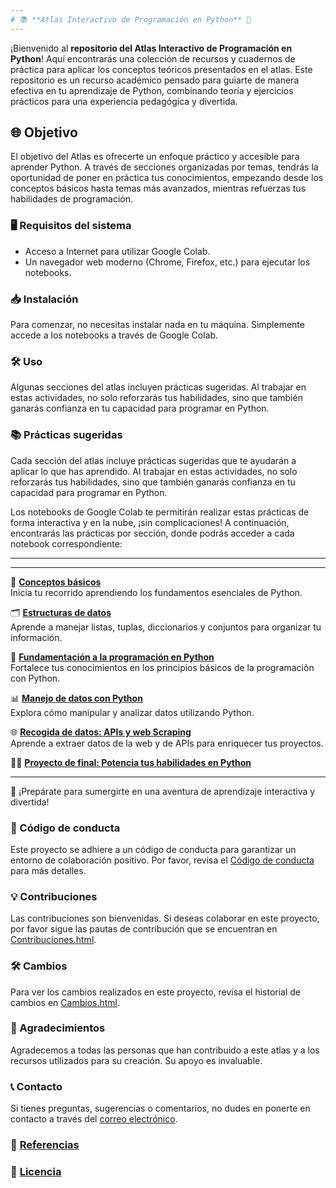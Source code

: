 ```yaml
---
# 📚 **Atlas Interactivo de Programación en Python** 🚀
---
```



¡Bienvenido al **repositorio del Atlas Interactivo de Programación en Python**! Aquí encontrarás una colección de recursos y cuadernos de práctica para aplicar los conceptos teóricos presentados en el atlas. Este repositorio es un recurso académico pensado para guiarte de manera efectiva en tu aprendizaje de Python, combinando teoría y ejercicios prácticos para una experiencia pedagógica y divertida.

## 🌐 Objetivo
El objetivo del Atlas es ofrecerte un enfoque práctico y accesible para aprender Python. A través de secciones organizadas por temas, tendrás la oportunidad de poner en práctica tus conocimientos, empezando desde los conceptos básicos hasta temas más avanzados, mientras refuerzas tus habilidades de programación.

### 🖥️ Requisitos del sistema

- Acceso a Internet para utilizar Google Colab.
- Un navegador web moderno (Chrome, Firefox, etc.) para ejecutar los notebooks.

### 📥 Instalación

Para comenzar, no necesitas instalar nada en tu máquina. Simplemente accede a los notebooks a través de Google Colab. 

### 🛠️ Uso

Algunas secciones del atlas incluyen prácticas sugeridas. Al trabajar en estas actividades, no solo reforzarás tus habilidades, sino que también ganarás confianza en tu capacidad para programar en Python.


### 📚 Prácticas sugeridas

Cada sección del atlas incluye prácticas sugeridas que te ayudarán a aplicar lo que has aprendido. Al trabajar en estas actividades, no solo reforzarás tus habilidades, sino que también ganarás confianza en tu capacidad para programar en Python. 

Los notebooks de Google Colab te permitirán realizar estas prácticas de forma interactiva y en la nube, ¡sin complicaciones! A continuación, encontrarás las prácticas por sección, donde podrás acceder a cada notebook correspondiente:

---

---

📖 **[Conceptos básicos](Conceptos_basicos.html)**  
Inicia tu recorrido aprendiendo los fundamentos esenciales de Python.

🗂️ **[Estructuras de datos](Estructuras%20de%20datos.html)**  
Aprende a manejar listas, tuplas, diccionarios y conjuntos para organizar tu información.

🐍 **[Fundamentación a la programación en Python](Fundamentacion%20a%20la%20programacion%20en%20Python.html)**  
Fortalece tus conocimientos en los principios básicos de la programación con Python.

📊 **[Manejo de datos con Python](Manejo%20de%20datos%20con%20Python.html)**  
Explora cómo manipular y analizar datos utilizando Python.

🌐 **[Recogida de datos: APIs y web Scraping](Recogida%20de%20dato%20APIs%20y%20web%20Scraping.html)**  
Aprende a extraer datos de la web y de APIs para enriquecer tus proyectos.

🚀🐍 **[Proyecto de final: Potencia tus habilidades en Python](Proyecto_final.html)**  

---

🌟 ¡Prepárate para sumergirte en una aventura de aprendizaje interactiva y divertida!

### 🙌 Código de conducta

Este proyecto se adhiere a un código de conducta para garantizar un entorno de colaboración positivo. Por favor, revisa el [Código de conducta](Codigo_de_conducta.html) para más detalles.

### 💡 Contribuciones

Las contribuciones son bienvenidas. Si deseas colaborar en este proyecto, por favor sigue las pautas de contribución que se encuentran en [Contribuciones.html](Contribuciones.html).

### 🛠️ Cambios

Para ver los cambios realizados en este proyecto, revisa el historial de cambios en [Cambios.html](Cambios.html).

### 📖 Agradecimientos

Agradecemos a todas las personas que han contribuido a este atlas y a los recursos utilizados para su creación. Su apoyo es invaluable.

### 📞 Contacto

Si tienes preguntas, sugerencias o comentarios, no dudes en ponerte en contacto a través del [correo electrónico](mailto:formacionexatech@gmail.com).

### 🔗 [Referencias](BIBLIOGRAFIA.html)

### 📜 [Licencia](Licencia.html)

